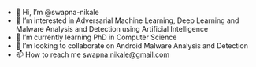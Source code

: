 - 👋 Hi, I’m @swapna-nikale
- 👀 I’m interested in Adversarial Machine Learning, Deep Learning and Malware Analysis and Detection using Artificial Intelligence
- 🌱 I’m currently learning PhD in Computer Science
- 💞️ I’m looking to collaborate on Android Malware Analysis and Detection
- 📫 How to reach me swapna.nikale@gmail.com

<!---
swapna-nikale/swapna-nikale is a ✨ special ✨ repository because its `README.md` (this file) appears on your GitHub profile.
You can click the Preview link to take a look at your changes.
--->
